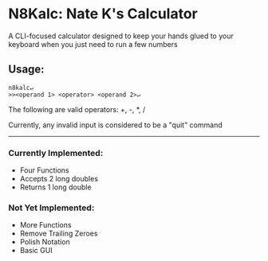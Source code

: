 # N8Kalc: Nate K's Calculator
A CLI-focused calculator designed to keep your hands glued to your keyboard when you just need to run a few numbers
## Usage:
```
n8kalc↵
>><operand 1> <operator> <operand 2>↵
```
The following are valid operators: +, -, *, /

Currently, any invalid input is considered to be a "quit" command

---
### Currently Implemented:
- Four Functions
- Accepts 2 long doubles
- Returns 1 long double
### Not Yet Implemented:
- More Functions
- Remove Trailing Zeroes
- Polish Notation
- Basic GUI
